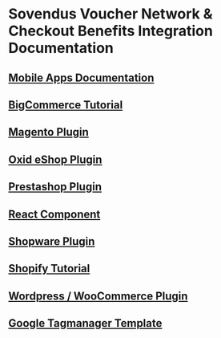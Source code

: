 # Sovendus Voucher Network & Checkout Benefits Integration Documentation

## [Mobile Apps Documentation](https://github.com/Sovendus-GmbH/Sovendus-Voucher-Network-and-Checkout-Benefits-Documentation-for-Mobile-Apps)

## [BigCommerce Tutorial](https://github.com/Sovendus-GmbH/Sovendus-BigCommerce-Voucher-Network-and-Checkout-Benefits-Documentation)

## [Magento Plugin](https://github.com/Sovendus-GmbH/Sovendus-Magento-Voucher-Network-and-Checkout-Benefits-Plugin)

## [Oxid eShop Plugin](https://github.com/Sovendus-GmbH/Sovendus-Oxid-eShop-Voucher-Network-and-Checkout-Benefits-Plugin)

## [Prestashop Plugin](https://github.com/Sovendus-GmbH/Sovendus-Prestashop-Voucher-Network-and-Checkout-Benefits-Plugin)

## [React Component](https://github.com/Sovendus-GmbH/Sovendus-Voucher-Network-and-Checkout-Benefits-Component-for-React)

## [Shopware Plugin](https://github.com/Sovendus-GmbH/Sovendus-Shopware-Voucher-Network-and-Checkout-Benefits-Plugin)

## [Shopify Tutorial](https://github.com/Sovendus-GmbH/Sovendus-Shopify-Voucher-Network-and-Checkout-Benefits-Documentation)

## [Wordpress / WooCommerce Plugin](https://github.com/Sovendus-GmbH/Sovendus-Wordpress-WooCommerce-Voucher-Network-and-Checkout-Benefits-Plugin)

## [Google Tagmanager Template](https://github.com/Sovendus-GmbH/Sovendus-GTM-v2)
